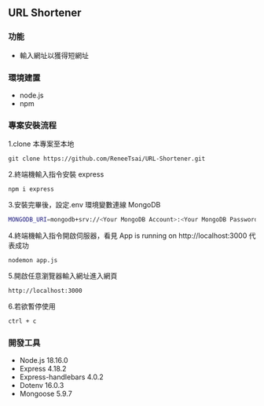 ## URL Shortener


### 功能

- 輸入網址以獲得短網址

### 環境建置

- node.js
- npm

### 專案安裝流程

1.clone 本專案至本地

```
git clone https://github.com/ReneeTsai/URL-Shortener.git
```

2.終端機輸入指令安裝 express

```
npm i express
```

3.安裝完畢後，設定.env 環境變數連線 MongoDB

```bash
MONGODB_URI=mongodb+srv://<Your MongoDB Account>:<Your MongoDB Password>@cluster0.xxxx.xxxx.net/<Your MongoDB Table><?retryWrites=true&w=majority
```

4.終端機輸入指令開啟伺服器，看見 App is running on http://localhost:3000 代表成功

```
nodemon app.js
```

5.開啟任意瀏覽器輸入網址進入網頁

```
http://localhost:3000
```

6.若欲暫停使用

```bash
ctrl + c
```

### 開發工具

- Node.js 18.16.0
- Express 4.18.2
- Express-handlebars 4.0.2
- Dotenv 16.0.3
- Mongoose 5.9.7
